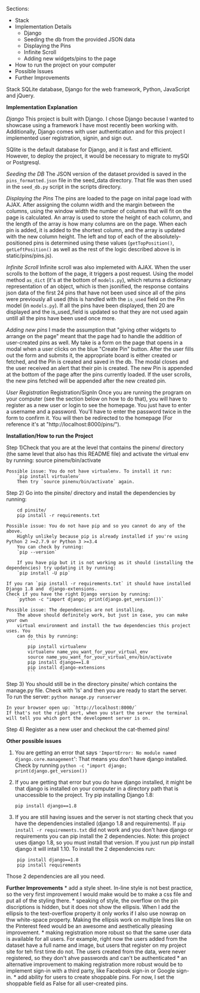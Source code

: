 
Sections:
* Stack
* Implementation Details
    * Django
    * Seeding the db from the provided JSON data
    * Displaying the Pins
    * Infinite Scroll
    * Adding new widgets/pins to the page
* How to run the project on your computer
* Possible Issues
* Further Improvements


Stack
SQLite database, Django for the web framework, Python, JavaScript and jQuery.


**Implementation Explanation**

*Django*
This project is built with Django. I chose Django because I wanted to showcase using
a framework I have most recently been working with. Additionally, Django comes with 
user authentication and for this project I implemented user registration, signin, 
and sign out.

SQlite is the default database for Django, and it is fast and efficient. However, to
deploy the project, it would be necessary to migrate to mySQl or Postgresql. 

*Seeding the DB*
The JSON version of the dataset provided is saved in the 
`pins_formatted.json` file in the seed_data directory. That file was then used 
in the `seed_db.py` script in the scripts directory. 

*Displaying the Pins*
The pins are loaded to the page on inital page load with AJAX. After assigning the 
column width and the margin between the columns, using the window width the 
number of columns that will fit on the page is calculated. An array is used to store
the height of each column, and the length of the array is how many columns are on
the page. When each pin is added, it is added to the shortest column, and the array
is updated with the new column height. The left and top of each of the 
absolutely-positioned pins is determined using these values (`getTopPosition()`, 
`getLeftPosition()` as well as the rest of the logic described above is in 
static/pins/pins.js).

*Infinite Scroll*
Infinite scroll was also implemeted with AJAX. When the user scrolls to the bottom
of the page, it triggers a post request. Using the model method `as_dict` (it's at
the bottom of `models.py`), which returns a dictionary representation of an object,
which is then jsonified, the response contains json data of the first 24 pins 
that have not been used since all of the pins were previously all used (this is
handled with the `is_used` field on the Pin model (in `models.py`). If all the 
pins have been displayed, then 20 are displayed and the is_used_field is updated 
so that they are not used again untill all the pins have been used once more.

*Adding new pins*
I made the assumption that "giving other widgets to arrange on 
the page" meant that the page had to handle the addition of user-created pins as
well. My take is a form on the page that opens in a modal when a user clicks on 
the blue "Create Pin" button. After the user fills out the form and submits it, 
the appropriate board is either created or fetched, and the Pin is created and
saved in the db. The  modal closes and the user received an alert that their 
pin is created. The new Pin is appended at the bottom of the page after the pins
currently loaded. If the user scrolls, the new pins fetched will be appended after
the new created pin. 

*User Registration*
Registration/SignIn
Once you are running the program on your computer (see the section below on how to do that), you will have to register as a new user or login to see the homepage. You just 
have to enter a username and a password. You'll have to enter the password twice 
in the form to confirm it. You will then be redirected to the homepage (For reference it's at "http://localhost:8000/pins/").


**Installation/How to run the Project**

Step 1)Check that you are at the level that contains the pinenv/ directory (the same level that also has this README file) and activate the virtual env by running:
    source pinenv/bin/activate

    Possible issue: You do not have virtualenv. To install it run:
        `pip install virtualenv`
        Then try `source pinenv/bin/activate` again. 


Step 2) Go into the pinsite/ directory and install the dependencies by running:
```
    cd pinsite/
    pip install -r requirements.txt
```

    Possible issue: You do not have pip and so you cannot do any of the above.
        Highly unlikely because pip is already installed if you're using Python 2 >=2.7.9 or Python 3 >=3.4
        You can check by running:
        `pip --version`

        If you have pip but it is not working as it should (installing the dependencies) try updating it by running:
        `pip install -U pip`

    If you ran `pip install -r requirements.txt` it should have installed Django 1.8 and  django-extensions. 
    Check if you have the right Django version by running: 
        `python -c "import django; print(django.get_version())`

    Possible issue: The dependencies are not installing.
        The above should definitely work, but just in case, you can make your own
        virtual environment and install the two dependencies this project uses. You
        can do this by running:
            ```
            pip install virtualenv
            virtualenv name_you_want_for_your_virtual_env
            source name_you_want_for_your_virtual_env/bin/activate
            pip install django==1.8
            pip install django-extensions
            ```


Step 3) You should still be in the directory pinsite/ which contains the manage.py file.
    Check with 'ls' and then you are ready to start the server.
    To run the server:
        `python manage.py runserver`

    In your browser open up: `http://localhost:8000/`
    If that's not the right port, when you start the server the terminal will tell you which port the development server is on. 

Step 4) Register as a new user and checkout the cat-themed pins!


**Other possible issues**

1) You are getting an error that says `'ImportError: No module named django.core.management`':
    That means you don't have django installed. Check by running `python -c "import django; print(django.get_version())`
2) If you are getting that error but you do have django installed, it might be that django is installed on your computer
in a directory path that is unaccessible to the project. Try pip installing Django 1.8:

    `pip install django==1.8`

3) If you are still having issues and the server is not starting check that you have the dependencies installed (django 1.8 and requirements). 
If `pip install -r requirements.txt` did not work and you don't have django or requirements you can pip install the 2 dependencies.
Note: this project uses django 1.8, so you must install that version. If you just run pip install django it will intall 1.10. To install the 2 dependencies run: 
```
    pip install django==1.8
    pip install requirements
```

Those 2 dependencies are all you need. 


**Further Improvements**
    * add a style sheet. In-line style is not best practice, so the very first
    improvement I would make would be to make a css file and put all of the styling there. 
    * speaking of style, the overflow on the pin discriptions is hidden, but it does not show the ellipsis. When I add the ellipsis to the text-overflow property it only works
    if I also use nowrap on thw white-space property. Making the ellipsis work on multiple lines like on the Pinterest feed would be an awesome and aesthetically pleasing improvement. 
    * making registration more robust so that the same user data is available for all users. For example, right now the users added from the dataset have a full name and image, but users that register on my project site for teh first time do not. The users created from the data, were never registered, so they don't ahve passwords and can't be authenticated
    * an alternative improvement to making registration more robust would be to implement sign-in with a third party, like Facebook sign-in or Google sign-in.
    * add ability for users to create shoppable pins. For now, I set the shoppable field as
    False for all user-created pins. 

